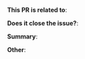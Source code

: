 <!-- All PRs must be linked with an issue -->
<!-- If your none of the old issues are relevant, click on the issue tab to create a new one -->

<!-- Eg: (For the nth issue) Issue #n -->
**This PR is related to**: 

<!-- Eg: Y - yes / N - No -->
**Does it close the issue?**: 

<!-- Summarize the changes proposed in this PR. Try to keep it short, use bullet points if possible -->
**Summary**:
<!-- Eg: This PR fixes abc on line x and lines y to z -->

<!-- Add anything other points of note here. Delete if unnecessary -->
**Other**:

<!-- Use the preview tab to check the appearance of the PR -->
<!-- Feel free to delete these comments after you read through them (Syntax: HTML) -->
<!-- And finally, thanks a bunch for contributing! -->
